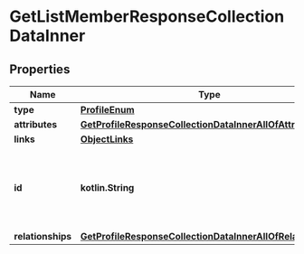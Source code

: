 
# GetListMemberResponseCollectionDataInner

## Properties
| Name | Type | Description | Notes |
| ------------ | ------------- | ------------- | ------------- |
| **type** | [**ProfileEnum**](ProfileEnum.md) |  |  |
| **attributes** | [**GetProfileResponseCollectionDataInnerAllOfAttributes**](GetProfileResponseCollectionDataInnerAllOfAttributes.md) |  |  |
| **links** | [**ObjectLinks**](ObjectLinks.md) |  |  |
| **id** | **kotlin.String** | Primary key that uniquely identifies this profile. Generated by Klaviyo. |  [optional] |
| **relationships** | [**GetProfileResponseCollectionDataInnerAllOfRelationships**](GetProfileResponseCollectionDataInnerAllOfRelationships.md) |  |  [optional] |



